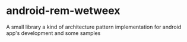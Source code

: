 # android-rem-wetweex
A small library a kind of architecture pattern implementation for android app's development and some samples
